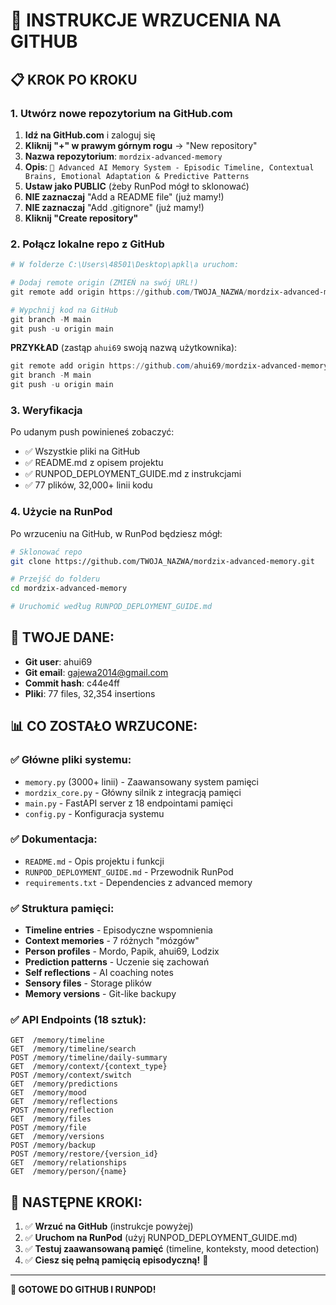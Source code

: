 # 🚀 INSTRUKCJE WRZUCENIA NA GITHUB

## 📋 KROK PO KROKU

### 1. Utwórz nowe repozytorium na GitHub.com

1. **Idź na GitHub.com** i zaloguj się
2. **Kliknij "+" w prawym górnym rogu** → "New repository"
3. **Nazwa repozytorium**: `mordzix-advanced-memory`
4. **Opis**: `🧠 Advanced AI Memory System - Episodic Timeline, Contextual Brains, Emotional Adaptation & Predictive Patterns`
5. **Ustaw jako PUBLIC** (żeby RunPod mógł to sklonować)
6. **NIE zaznaczaj** "Add a README file" (już mamy!)
7. **NIE zaznaczaj** "Add .gitignore" (już mamy!)
8. **Kliknij "Create repository"**

### 2. Połącz lokalne repo z GitHub

```powershell
# W folderze C:\Users\48501\Desktop\apkl\a uruchom:

# Dodaj remote origin (ZMIEŃ na swój URL!)
git remote add origin https://github.com/TWOJA_NAZWA/mordzix-advanced-memory.git

# Wypchnij kod na GitHub
git branch -M main
git push -u origin main
```

**PRZYKŁAD** (zastąp `ahui69` swoją nazwą użytkownika):
```powershell
git remote add origin https://github.com/ahui69/mordzix-advanced-memory.git
git branch -M main
git push -u origin main
```

### 3. Weryfikacja

Po udanym push powinieneś zobaczyć:
- ✅ Wszystkie pliki na GitHub
- ✅ README.md z opisem projektu
- ✅ RUNPOD_DEPLOYMENT_GUIDE.md z instrukcjami
- ✅ 77 plików, 32,000+ linii kodu

### 4. Użycie na RunPod

Po wrzuceniu na GitHub, w RunPod będziesz mógł:

```bash
# Sklonować repo
git clone https://github.com/TWOJA_NAZWA/mordzix-advanced-memory.git

# Przejść do folderu
cd mordzix-advanced-memory

# Uruchomić według RUNPOD_DEPLOYMENT_GUIDE.md
```

## 🔑 TWOJE DANE:

- **Git user**: ahui69
- **Git email**: gajewa2014@gmail.com
- **Commit hash**: c44e4ff
- **Pliki**: 77 files, 32,354 insertions

## 📊 CO ZOSTAŁO WRZUCONE:

### ✅ Główne pliki systemu:
- `memory.py` (3000+ linii) - Zaawansowany system pamięci
- `mordzix_core.py` - Główny silnik z integracją pamięci
- `main.py` - FastAPI server z 18 endpointami pamięci
- `config.py` - Konfiguracja systemu

### ✅ Dokumentacja:
- `README.md` - Opis projektu i funkcji
- `RUNPOD_DEPLOYMENT_GUIDE.md` - Przewodnik RunPod
- `requirements.txt` - Dependencies z advanced memory

### ✅ Struktura pamięci:
- **Timeline entries** - Episodyczne wspomnienia
- **Context memories** - 7 różnych "mózgów"
- **Person profiles** - Mordo, Papik, ahui69, Lodzix
- **Prediction patterns** - Uczenie się zachowań
- **Self reflections** - AI coaching notes
- **Sensory files** - Storage plików
- **Memory versions** - Git-like backupy

### ✅ API Endpoints (18 sztuk):
```
GET  /memory/timeline
GET  /memory/timeline/search
POST /memory/timeline/daily-summary
GET  /memory/context/{context_type}
POST /memory/context/switch
GET  /memory/predictions
GET  /memory/mood
GET  /memory/reflections
POST /memory/reflection
GET  /memory/files
POST /memory/file
GET  /memory/versions
POST /memory/backup
POST /memory/restore/{version_id}
GET  /memory/relationships
GET  /memory/person/{name}
```

## 🎯 NASTĘPNE KROKI:

1. ✅ **Wrzuć na GitHub** (instrukcje powyżej)
2. ✅ **Uruchom na RunPod** (użyj RUNPOD_DEPLOYMENT_GUIDE.md)
3. ✅ **Testuj zaawansowaną pamięć** (timeline, konteksty, mood detection)
4. ✅ **Ciesz się pełną pamięcią episodyczną!** 🧠

---

**🚀 GOTOWE DO GITHUB I RUNPOD!**